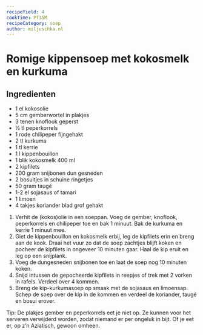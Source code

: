 ```yaml
---
recipeYield: 4
cookTime: PT35M
recipeCategory: soep
author: miljuschka.nl
---
```


# Romige kippensoep met kokosmelk en kurkuma

## Ingredienten

- 1 el kokosolie
- 5 cm gemberwortel in plakjes
- 3 tenen knoflook geperst
- ½ tl peperkorrels
- 1 rode chilipeper fijngehakt
- 2 tl kurkuma
- 1 tl kerrie
- 1 l kippenbouillon
- 1 blik kokosmelk 400 ml
- 2 kipfilets
- 200 gram snijbonen dun gesneden
- 2 bosuitjes in schuine ringetjes
- 50 gram taugé
- 1-2 el sojasaus of tamari
- 1 limoen
- 4 takjes koriander blad grof gehakt

1. Verhit de (kokos)olie in een soeppan. Voeg de gember, knoflook, peperkorrels en chilipeper toe en bak 1 minuut. Bak de kurkuma en kerrie 1 minuut mee.
2. Giet de kippenbouillon en kokosmelk erbij, leg de kipfilets erin en breng aan de kook. Draai het vuur zo dat de soep zachtjes blijft koken en pocheer de kipfilets in ongeveer 10 minuten gaar. Haal de kip eruit en leg op een snijplank.
3. Voeg de dungesneden snijbonen toe en laat de soep nog 10 minuten koken.
4. Snijd intussen de gepocheerde kipfilets in reepjes of trek met 2 vorken in rafels. Verdeel over 4 kommen.
5. Breng de kip-kurkumasoep op smaak met de sojasaus en limoensap. Schep de soep over de kip in de kommen en verdeel de koriander, taugé en bosui erover.

Tip: De plakjes gember en peperkorrels eet je niet op. Ze kunnen voor het serveren verwijderd worden, zodat niemand er per ongeluk in bijt. Of je eet er, op z’n Aziatisch, gewoon omheen.